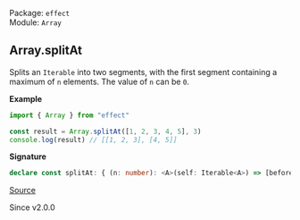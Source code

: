 Package: `effect`<br />
Module: `Array`<br />

## Array.splitAt

Splits an `Iterable` into two segments, with the first segment containing a maximum of `n` elements.
The value of `n` can be `0`.

**Example**

```ts
import { Array } from "effect"

const result = Array.splitAt([1, 2, 3, 4, 5], 3)
console.log(result) // [[1, 2, 3], [4, 5]]
```

**Signature**

```ts
declare const splitAt: { (n: number): <A>(self: Iterable<A>) => [beforeIndex: Array<A>, fromIndex: Array<A>]; <A>(self: Iterable<A>, n: number): [beforeIndex: Array<A>, fromIndex: Array<A>]; }
```

[Source](https://github.com/Effect-TS/effect/tree/main/packages/effect/src/Array.ts#L1807)

Since v2.0.0